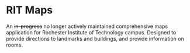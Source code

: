 # RIT Maps

An ~~in-progress~~ no longer actively maintained comprehensive maps application for Rochester Institute of Technology campus. Designed to provide directions to landmarks and buildings, and provide information on rooms. 
